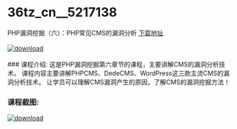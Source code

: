 # 36tz_cn__5217138
PHP漏洞挖掘（六）：PHP常见CMS的漏洞分析
[下载地址](http://www.36tz.cn/article/5217138 "下载地址")
<br/></br>[![download](http://36tz.cn/muke_img/2020_12_12345-8.jpg "下载地址")](http://www.36tz.cn/article/5217138 "下载地址")
<br/></br>### 课程介绍:
这是PHP漏洞挖掘第六章节的课程，主要讲解CMS的漏洞分析技术。
课程内容主要讲解PHPCMS、DedeCMS、WordPress这三款主流CMS的漏洞分析技术。
让学员可以理解CMS漏洞产生的原因，了解CMS的漏洞挖掘方法！

### 课程截图:
[![download](http://36tz.cn/muke_img/2020_12_2-95.png "下载地址")](http://www.36tz.cn/article/5217138 "下载地址")
